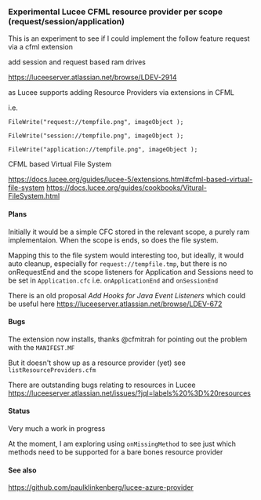 ### Experimental Lucee CFML resource provider per scope (request/session/application)

This is an experiment to see if I could implement the follow feature request via a cfml extension

add session and request based ram drives

https://luceeserver.atlassian.net/browse/LDEV-2914

as Lucee supports adding Resource Providers via extensions in CFML

i.e. 

`FileWrite("request://tempfile.png", imageObject );`

`FileWrite("session://tempfile.png", imageObject );`

`FileWrite("application://tempfile.png", imageObject );`

CFML based Virtual File System

https://docs.lucee.org/guides/lucee-5/extensions.html#cfml-based-virtual-file-system
https://docs.lucee.org/guides/cookbooks/Vitural-FileSystem.html

#### Plans

Initially it would be a simple CFC stored in the relevant scope, a purely ram implementaion. When the scope is ends, so does the file system.

Mapping this to the file system would interesting too, but ideally,  it would auto cleanup, especially for `request://tempfile.tmp`, but there is no onRequestEnd and the scope listeners for Application and Sessions need to be set in `Application.cfc` i.e. `onApplicationEnd` and `onSessionEnd`

There is an old proposal *Add Hooks for Java Event Listeners* which could be useful here
https://luceeserver.atlassian.net/browse/LDEV-672

#### Bugs

The extension now installs, thanks @cfmitrah for pointing out the problem with the `MANIFEST.MF`

But it doesn't show up as a resource provider (yet) see `listResourceProviders.cfm`

There are outstanding bugs relating to resources in Lucee
https://luceeserver.atlassian.net/issues/?jql=labels%20%3D%20resources

#### Status

Very much a work in progress

At the moment, I am exploring using `onMissingMethod` to see just which methods need to be supported for a bare bones resource provider

#### See also

https://github.com/paulklinkenberg/lucee-azure-provider
